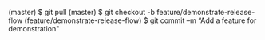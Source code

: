 (master) $ git pull
(master) $ git checkout -b feature/demonstrate-release-flow
(feature/demonstrate-release-flow) $ git commit –m “Add a feature for demonstration"
